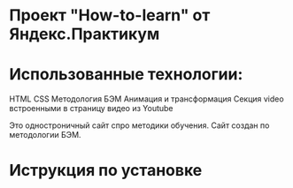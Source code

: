 # Проект "How-to-learn" от Яндекс.Практикум

# Использованные технологии:

HTML
CSS
Методология БЭМ
Анимация и трансформация
Секция video встроенными в страницу видео из Youtube

Это одностроничный сайт спро методики обучения. Сайт создан по методологии БЭМ. 

# Иструкция по установке 
